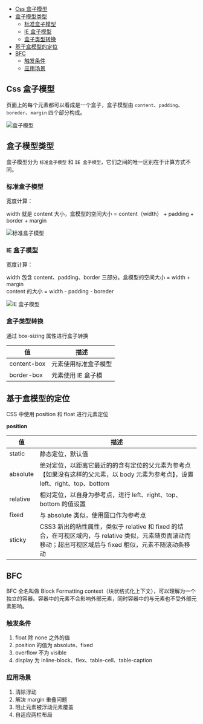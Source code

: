 <!-- vim-markdown-toc GitLab -->

* [Css 盒子模型](#css-盒子模型)
* [盒子模型类型](#盒子模型类型)
	* [标准盒子模型](#标准盒子模型)
	* [IE 盒子模型](#ie-盒子模型)
	* [盒子类型转换](#盒子类型转换)
* [基于盒模型的定位](#基于盒模型的定位)
* [BFC](#bfc)
	* [触发条件](#触发条件)
	* [应用场景](#应用场景)

<!-- vim-markdown-toc -->

## Css 盒子模型

页面上的每个元素都可以看成是一个盒子，盒子模型由 `content`、`padding`、`boreder`、`margin` 四个部分构成。

![盒子模型](https://www.runoob.com/images/box-model.gif) 

## 盒子模型类型

盒子模型分为 `标准盒子模型` 和 `IE 盒子模型`，它们之间的唯一区别在于计算方式不同。

### 标准盒子模型

宽度计算：   

width 就是 content 大小，盒模型的空间大小 = content（width） + padding + border + margin

![标准盒子模型](http://img.smyhvae.com/2015-10-03-css-27.jpg) 

### IE 盒子模型

宽度计算：   

width 包含 content、padding、border 三部分。盒模型的空间大小 = width + margin   
content 的大小 = width - padding - boreder

![IE 盒子模型](http://img.smyhvae.com/2015-10-03-css-30.jpg) 

### 盒子类型转换

通过 box-sizing 属性进行盒子转换

| 值          | 描述                 |
|-------------|----------------------|
| content-box | 元素使用标准盒子模型 |
| border-box  | 元素使用 IE 盒子模   |

## 基于盒模型的定位
CSS 中使用 position 和 float 进行元素定位

**position**   

| 值       | 描述                                                                                                                                                        |
|----------|-------------------------------------------------------------------------------------------------------------------------------------------------------------|
| static   | 静态定位，默认值                                                                                                                                            |
| absolute | 绝对定位，以距离它最近的的含有定位的父元素为参考点【如果没有这样的父元素，以 body 元素为参考点】，设置 left、right、top、bottom                             |
| relative | 相对定位，以自身为参考点，进行 left、right、top、bottom 的值设置                                                                                            |
| fixed    | 与 absolute 类似，使用窗口作为参考点                                                                                                                        |
| sticky   | CSS3 新出的粘性属性，类似于 relative 和 fixed 的结合，在可视区域内，与 relative 类似，元素随页面滚动而移动；超出可视区域后与 fixed 相似，元素不随滚动条移动 |

## BFC

BFC 全名叫做 Block Formatting context（块状格式化上下文），可以理解为一个独立的容器。容器中的元素不会影响外部元素，同时容器中的与元素也不受外部元素影响。

### 触发条件

1. float 除 none 之外的值
2. position 的值为 absolute、fixed
3. overflow 不为 visible
4. display 为 inline-block、flex、table-cell、table-caption

### 应用场景

1. 清除浮动
2. 解决 margin 重叠问题
3. 阻止元素被浮动元素覆盖
4. 自适应两栏布局
